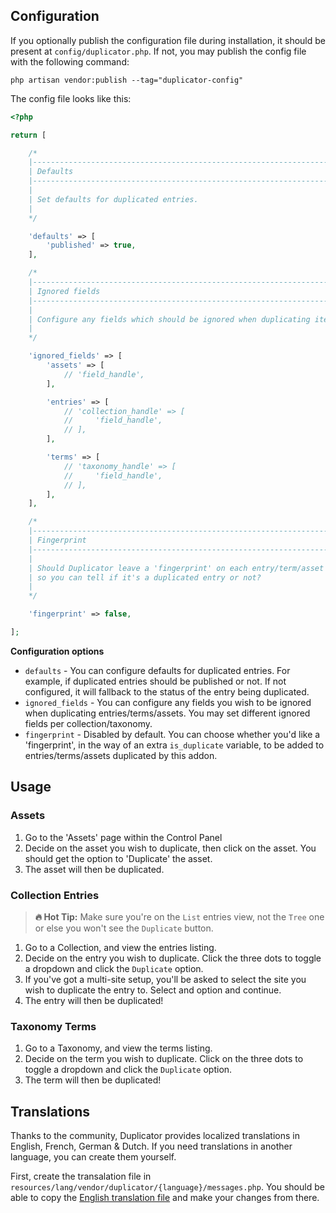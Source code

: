 ## Configuration

If you optionally publish the configuration file during installation, it should be present at `config/duplicator.php`. If not, you may publish the config file with the following command:

```
php artisan vendor:publish --tag="duplicator-config"
```

The config file looks like this:

```php
<?php

return [

    /*
    |--------------------------------------------------------------------------
    | Defaults
    |--------------------------------------------------------------------------
    |
    | Set defaults for duplicated entries.
    |
    */

    'defaults' => [
        'published' => true,
    ],

    /*
    |--------------------------------------------------------------------------
    | Ignored fields
    |--------------------------------------------------------------------------
    |
    | Configure any fields which should be ignored when duplicating items.
    |
    */

    'ignored_fields' => [
        'assets' => [
            // 'field_handle',
        ],

        'entries' => [
            // 'collection_handle' => [
            //     'field_handle',
            // ],
        ],

        'terms' => [
            // 'taxonomy_handle' => [
            //     'field_handle',
            // ],
        ],
    ],

    /*
    |--------------------------------------------------------------------------
    | Fingerprint
    |--------------------------------------------------------------------------
    |
    | Should Duplicator leave a 'fingerprint' on each entry/term/asset it touches
    | so you can tell if it's a duplicated entry or not?
    |
    */

    'fingerprint' => false,

];
```

**Configuration options**

- `defaults` - You can configure defaults for duplicated entries. For example, if duplicated entries should be published or not. If not configured, it will fallback to the status of the entry being duplicated.
- `ignored_fields` - You can configure any fields you wish to be ignored when duplicating entries/terms/assets. You may set different ignored fields per collection/taxonomy.
- `fingerprint` - Disabled by default. You can choose whether you'd like a 'fingerprint', in the way of an extra `is_duplicate` variable, to be added to entries/terms/assets duplicated by this addon.

## Usage

### Assets

1. Go to the 'Assets' page within the Control Panel
2. Decide on the asset you wish to duplicate, then click on the asset. You should get the option to 'Duplicate' the asset.
3. The asset will then be duplicated.

### Collection Entries

> **🔥 Hot Tip:** Make sure you're on the `List` entries view, not the `Tree` one or else you won't see the `Duplicate` button.

1. Go to a Collection, and view the entries listing.
2. Decide on the entry you wish to duplicate. Click the three dots to toggle a dropdown and click the `Duplicate` option.
3. If you've got a multi-site setup, you'll be asked to select the site you wish to duplicate the entry to. Select and option and continue.
4. The entry will then be duplicated!

### Taxonomy Terms

1. Go to a Taxonomy, and view the terms listing.
2. Decide on the term you wish to duplicate. Click on the three dots to toggle a dropdown and click the `Duplicate` option.
3. The term will then be duplicated!

## Translations

Thanks to the community, Duplicator provides localized translations in English, French, German & Dutch. If you need translations in another language, you can create them yourself.

First, create the transalation file in `resources/lang/vendor/duplicator/{language}/messages.php`. You should be able to copy the [English translation file](https://github.com/doublethreedigital/duplicator/blob/master/resources/lang/en/messages.php) and make your changes from there.
